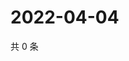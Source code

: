 # 2022-04-04

共 0 条

<!-- BEGIN WEIBO -->
<!-- 最后更新时间 Mon Apr 04 2022 20:26:58 GMT+0800 (China Standard Time) -->

<!-- END WEIBO -->
